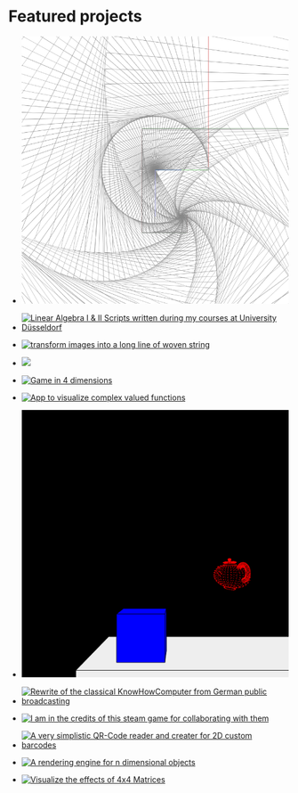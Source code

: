 # Featured projects
* [![](https://github.com/Quoteme/math/blob/master/social_preview.png?raw=true)](https://quoteme.github.io/math)

* [![](https://i.imgur.com/3DSsCuD.png "Linear Algebra I & II Scripts written during my courses at University Düsseldorf")](https://github.com/Quoteme/skript)

* [![](https://i.imgur.com/CmCh70g.gif "transform images into a long line of woven string")](https://github.com/Quoteme/img2string/)

* [![](https://camo.githubusercontent.com/4adeb27d1d0efe8704629aa618f8634fa1a1a8f3/68747470733a2f2f692e696d6775722e636f6d2f747146325241692e706e67)](https://github.com/Quoteme/webglcs)

* [![](https://camo.githubusercontent.com/f2d3a62a589b66cf5abb6e36b9f3241e74c567c7/68747470733a2f2f692e696d6775722e636f6d2f586e66767061672e676966 "Game in 4 dimensions")](https://github.com/Quoteme/dimensioncrusher)

* [![](https://camo.githubusercontent.com/0a0f54380355f9a2993b95be0db93d700620331e/68747470733a2f2f692e696d6775722e636f6d2f65666f386e554d2e676966 "App to visualize complex valued functions")](https://github.com/Quoteme/complexGrapher)

* [![](https://raw.githubusercontent.com/Quoteme/Fluchtpunkt3D/master/demo/test.gif "Self written 3d rendering engine")](https://github.com/Quoteme/Fluchtpunkt3D)

* [![](https://i.imgur.com/R5O38wV.png "Rewrite of the classical KnowHowComputer from German public broadcasting")](https://quoteme.github.io/KnowHowComputerHTML/)

* [![](https://i.imgur.com/05wgpP9.png "I am in the credits of this steam game for collaborating with them")](https://github.com/mventurelli/relichunterszero)

* [![](https://i.imgur.com/ibEuDVu.png "A very simplistic QR-Code reader and creater for 2D custom barcodes")](https://quoteme.github.io/qrcode/)

* [![](https://i.imgur.com/Wp8jf0g.gif "A rendering engine for n dimensional objects")](https://quoteme.github.io/nDrender/)

* [![](https://i.imgur.com/47Bc1uJ.gif "Visualize the effects of 4x4 Matrices")](https://github.com/Quoteme/matrixVisualizer)

<link rel="stylesheet" type="text/css" href="style.css">
